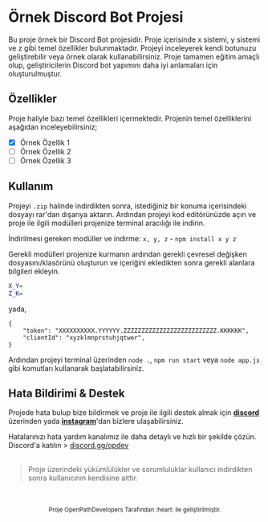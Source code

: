 # Örnek Discord Bot Projesi

Bu proje örnek bir Discord Bot projesidir. Proje içerisinde x sistemi, y sistemi ve z gibi temel özellikler bulunmaktadır. Projeyi inceleyerek kendi botunuzu geliştirebilir veya örnek olarak kullanabilirsiniz. Proje tamamen eğitim amaçlı olup, geliştiricilerin Discord bot yapımını daha iyi anlamaları için oluşturulmuştur.

## Özellikler
Proje haliyle bazı temel özellikleri içermektedir. Projenin temel özelliklerini aşağıdan inceleyebilirsiniz;
- [x] Örnek Özellik 1
- [ ] Örnek Özellik 2
- [ ] Örnek Özellik 3

## Kullanım

Projeyi ``.zip`` halinde indirdikten sonra, istediğiniz bir konuma içerisindeki dosyayı rar'dan dışarıya aktarın. Ardından projeyi kod editörünüzde açın ve proje ile ilgili modülleri projenize terminal aracılığı ile indirin.

İndirilmesi gereken modüller ve indirme: ``x, y, z`` - ``npm install x y z``

Gerekli modülleri projenize kurmanın ardından gerekli çevresel değişken dosyasını/klasörünü oluşturun ve içeriğini ekledikten sonra gerekli alanlara bilgileri ekleyin.

```dot
X_Y=
Z_K=
```
yada,
```
{
    "token": "XXXXXXXXXX.YYYYYY.ZZZZZZZZZZZZZZZZZZZZZZZZZZ.KKKKKK",
    "clientId": "xyzklmnprstuhjqtwer",
}
```

Ardından projeyi terminal üzerinden ``node .``, ``npm run start`` veya ``node app.js`` gibi komutları kullanarak başlatabilirsiniz.

## Hata Bildirimi & Destek

Projede hata bulup bize bildirmek ve proje ile ilgili destek almak için **[discord](https://discord.gg/opdev)** üzerinden yada **[instagram](https://instagram.com/openpathdevelopers)**'dan bizlere ulaşabilirsiniz.

Hatalarınızı hata yardım kanalımız ile daha detaylı ve hızlı bir şekilde çözün. Discord'a katılın > [discord.gg/opdev](https://discord.gg/opdev)
<br>
<br>
> Proje üzerindeki yükümlülükler ve sorumluluklar kullanıcı indirdikten sonra kullanıcının kendisine aittir.
<br>
<br>
<div align="center">
    <sub>Proje OpenPathDevelopers Tarafından :heart: ile geliştirilmiştir.</sub>
</div>
